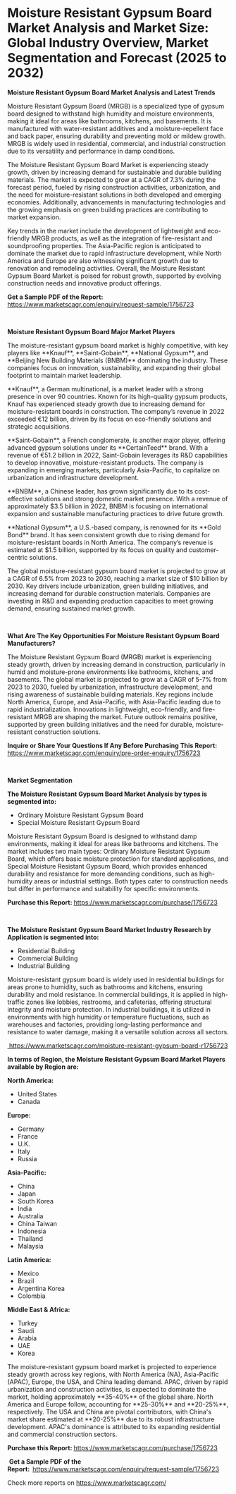 <p><h1>Moisture Resistant Gypsum Board Market Analysis and Market Size: Global Industry Overview, Market Segmentation and Forecast (2025 to 2032)</h1></p><p><strong>Moisture Resistant Gypsum Board Market Analysis and Latest Trends</strong></p>
<p><p>Moisture Resistant Gypsum Board (MRGB) is a specialized type of gypsum board designed to withstand high humidity and moisture environments, making it ideal for areas like bathrooms, kitchens, and basements. It is manufactured with water-resistant additives and a moisture-repellent face and back paper, ensuring durability and preventing mold or mildew growth. MRGB is widely used in residential, commercial, and industrial construction due to its versatility and performance in damp conditions.</p><p>The Moisture Resistant Gypsum Board Market is experiencing steady growth, driven by increasing demand for sustainable and durable building materials. The market is expected to grow at a CAGR of 7.3% during the forecast period, fueled by rising construction activities, urbanization, and the need for moisture-resistant solutions in both developed and emerging economies. Additionally, advancements in manufacturing technologies and the growing emphasis on green building practices are contributing to market expansion.</p><p>Key trends in the market include the development of lightweight and eco-friendly MRGB products, as well as the integration of fire-resistant and soundproofing properties. The Asia-Pacific region is anticipated to dominate the market due to rapid infrastructure development, while North America and Europe are also witnessing significant growth due to renovation and remodeling activities. Overall, the Moisture Resistant Gypsum Board Market is poised for robust growth, supported by evolving construction needs and innovative product offerings.</p></p>
<p><strong>Get a Sample PDF of the Report:&nbsp;</strong> <a href="https://www.marketscagr.com/enquiry/request-sample/1756723?utm_campaign=1166&utm_medium=2&utm_source=Github&utm_content=ia&utm_term=26012025&utm_id=moisture-resistant-gypsum-board">https://www.marketscagr.com/enquiry/request-sample/1756723</a></p>
<p>&nbsp;</p>
<p><strong>Moisture Resistant Gypsum Board Major Market Players</strong></p>
<p><p>The moisture-resistant gypsum board market is highly competitive, with key players like **Knauf**, **Saint-Gobain**, **National Gypsum**, and **Beijing New Building Materials (BNBM)** dominating the industry. These companies focus on innovation, sustainability, and expanding their global footprint to maintain market leadership.</p><p>**Knauf**, a German multinational, is a market leader with a strong presence in over 90 countries. Known for its high-quality gypsum products, Knauf has experienced steady growth due to increasing demand for moisture-resistant boards in construction. The company’s revenue in 2022 exceeded €12 billion, driven by its focus on eco-friendly solutions and strategic acquisitions.</p><p>**Saint-Gobain**, a French conglomerate, is another major player, offering advanced gypsum solutions under its **CertainTeed** brand. With a revenue of €51.2 billion in 2022, Saint-Gobain leverages its R&D capabilities to develop innovative, moisture-resistant products. The company is expanding in emerging markets, particularly Asia-Pacific, to capitalize on urbanization and infrastructure development.</p><p>**BNBM**, a Chinese leader, has grown significantly due to its cost-effective solutions and strong domestic market presence. With a revenue of approximately $3.5 billion in 2022, BNBM is focusing on international expansion and sustainable manufacturing practices to drive future growth.</p><p>**National Gypsum**, a U.S.-based company, is renowned for its **Gold Bond** brand. It has seen consistent growth due to rising demand for moisture-resistant boards in North America. The company’s revenue is estimated at $1.5 billion, supported by its focus on quality and customer-centric solutions.</p><p>The global moisture-resistant gypsum board market is projected to grow at a CAGR of 6.5% from 2023 to 2030, reaching a market size of $10 billion by 2030. Key drivers include urbanization, green building initiatives, and increasing demand for durable construction materials. Companies are investing in R&D and expanding production capacities to meet growing demand, ensuring sustained market growth.</p></p>
<p>&nbsp;</p>
<p><strong>What Are The Key Opportunities For Moisture Resistant Gypsum Board Manufacturers?</strong></p>
<p><p>The Moisture Resistant Gypsum Board (MRGB) market is experiencing steady growth, driven by increasing demand in construction, particularly in humid and moisture-prone environments like bathrooms, kitchens, and basements. The global market is projected to grow at a CAGR of 5-7% from 2023 to 2030, fueled by urbanization, infrastructure development, and rising awareness of sustainable building materials. Key regions include North America, Europe, and Asia-Pacific, with Asia-Pacific leading due to rapid industrialization. Innovations in lightweight, eco-friendly, and fire-resistant MRGB are shaping the market. Future outlook remains positive, supported by green building initiatives and the need for durable, moisture-resistant construction solutions.</p></p>
<p><strong>Inquire or Share Your Questions If Any Before Purchasing This Report:</strong> <a href="https://www.marketscagr.com/enquiry/pre-order-enquiry/1756723?utm_campaign=1166&utm_medium=2&utm_source=Github&utm_content=ia&utm_term=26012025&utm_id=moisture-resistant-gypsum-board">https://www.marketscagr.com/enquiry/pre-order-enquiry/1756723</a></p>
<p>&nbsp;</p>
<p><strong>Market Segmentation</strong></p>
<p><strong>The Moisture Resistant Gypsum Board Market Analysis by types is segmented into:</strong></p>
<p><ul><li>Ordinary Moisture Resistant Gypsum Board</li><li>Special Moisture Resistant Gypsum Board</li></ul></p>
<p><p>Moisture Resistant Gypsum Board is designed to withstand damp environments, making it ideal for areas like bathrooms and kitchens. The market includes two main types: Ordinary Moisture Resistant Gypsum Board, which offers basic moisture protection for standard applications, and Special Moisture Resistant Gypsum Board, which provides enhanced durability and resistance for more demanding conditions, such as high-humidity areas or industrial settings. Both types cater to construction needs but differ in performance and suitability for specific environments.</p></p>
<p><strong>Purchase this Report:&nbsp;</strong><a href="https://www.marketscagr.com/purchase/1756723?utm_campaign=1166&utm_medium=2&utm_source=Github&utm_content=ia&utm_term=26012025&utm_id=moisture-resistant-gypsum-board">https://www.marketscagr.com/purchase/1756723</a></p>
<p>&nbsp;</p>
<p><strong>The Moisture Resistant Gypsum Board Market Industry Research by Application is segmented into:</strong></p>
<p><ul><li>Residential Building</li><li>Commercial Building</li><li>Industrial Building</li></ul></p>
<p><p>Moisture-resistant gypsum board is widely used in residential buildings for areas prone to humidity, such as bathrooms and kitchens, ensuring durability and mold resistance. In commercial buildings, it is applied in high-traffic zones like lobbies, restrooms, and cafeterias, offering structural integrity and moisture protection. In industrial buildings, it is utilized in environments with high humidity or temperature fluctuations, such as warehouses and factories, providing long-lasting performance and resistance to water damage, making it a versatile solution across all sectors.</p></p>
<p><a href="https://www.marketscagr.com/moisture-resistant-gypsum-board-r1756723?utm_campaign=1166&utm_medium=2&utm_source=Github&utm_content=ia&utm_term=26012025&utm_id=moisture-resistant-gypsum-board">&nbsp;https://www.marketscagr.com/moisture-resistant-gypsum-board-r1756723</a></p>
<p><strong>In terms of Region, the Moisture Resistant Gypsum Board Market Players available by Region are:</strong></p>
<p>
    <p> <strong> North America: </strong>
        <ul>
            <li>United States</li>
            <li>Canada</li>
        </ul>
        </p> 
    <p> <strong> Europe: </strong>
        <ul>
            <li>Germany</li>
            <li>France</li>
            <li>U.K.</li>
            <li>Italy</li>
            <li>Russia</li>
        </ul>
        </p> 
    <p> <strong> Asia-Pacific: </strong>
        <ul>
            <li>China</li>
            <li>Japan</li>
            <li>South Korea</li>
            <li>India</li>
            <li>Australia</li>
            <li>China Taiwan</li>
            <li>Indonesia</li>
            <li>Thailand</li>
            <li>Malaysia</li>
        </ul>
        </p> 
    <p> <strong> Latin America: </strong>
        <ul>
            <li>Mexico</li>
            <li>Brazil</li>
            <li>Argentina Korea</li>
            <li>Colombia</li>
        </ul>
        </p> 
    <p> <strong> Middle East & Africa: </strong>
        <ul>
            <li>Turkey</li>
            <li>Saudi</li>
            <li>Arabia</li>
            <li>UAE</li>
            <li>Korea</li>
        </ul>
    </p>
    </p>
<p><p>The moisture-resistant gypsum board market is projected to experience steady growth across key regions, with North America (NA), Asia-Pacific (APAC), Europe, the USA, and China leading demand. APAC, driven by rapid urbanization and construction activities, is expected to dominate the market, holding approximately **35-40%** of the global share. North America and Europe follow, accounting for **25-30%** and **20-25%**, respectively. The USA and China are pivotal contributors, with China's market share estimated at **20-25%** due to its robust infrastructure development. APAC's dominance is attributed to its expanding residential and commercial construction sectors.</p></p>
<p><strong>Purchase this Report: </strong><a href="https://www.marketscagr.com/purchase/1756723?utm_campaign=1166&utm_medium=2&utm_source=Github&utm_content=ia&utm_term=26012025&utm_id=moisture-resistant-gypsum-board">https://www.marketscagr.com/purchase/1756723</a></p>
<p>&nbsp;<strong>Get a Sample PDF of the Report:&nbsp;&nbsp;</strong><a href="https://www.marketscagr.com/enquiry/request-sample/1756723?utm_campaign=1166&utm_medium=2&utm_source=Github&utm_content=ia&utm_term=26012025&utm_id=moisture-resistant-gypsum-board">https://www.marketscagr.com/enquiry/request-sample/1756723</a></p>
<p><strong></strong></p>
<p>Check more reports on <a href="https://www.marketscagr.com/?utm_campaign=1166&utm_medium=2&utm_source=Github&utm_content=ia&utm_term=26012025&utm_id=moisture-resistant-gypsum-board">https://www.marketscagr.com/</a></p>